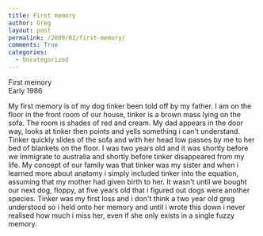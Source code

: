 ```yaml
---
title: First memory
author: Greg
layout: post
permalink: /2009/02/first-memory/
comments: True
categories:
  - Uncategorized
---
```

First memory  
Early 1986

My first memory is of my dog tinker been told off by my father. I am on the floor in the front room of our house, tinker is a brown mass lying on the sofa. The room is shades of red and cream. My dad appears in the door way, looks at tinker then points and yells something i can't understand. Tinker quickly slides of the sofa and with her head low passes by me to her bed of blankets on the floor. I was two years old and it was shortly before we immigrate to australia and shortly before tinker disappeared from my life. My concept of our family was that tinker was my sister and when i learned more about anatomy i simply included tinker into the equation, assuming that my mother had given birth to her. It wasn't until we bought our next dog, floppy, at five years old that i figured out dogs were another species. Tinker was my first loss and i don't think a two year old greg understood so i held onto her memory and until i wrote this down i never realised how much i miss her, even if she only exists in a single fuzzy memory.